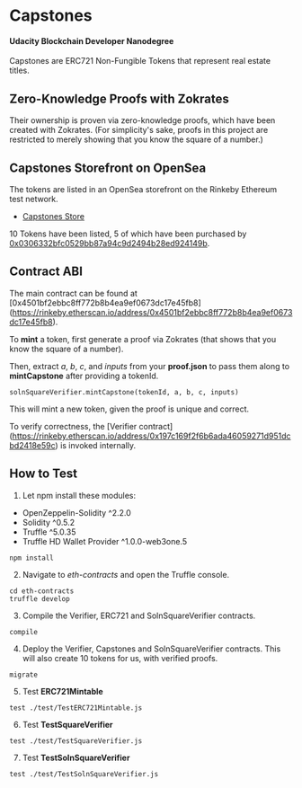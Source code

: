 # Capstones

#### Udacity Blockchain Developer Nanodegree

Capstones are ERC721 Non-Fungible Tokens that represent real estate titles.

## Zero-Knowledge Proofs with Zokrates

Their ownership is proven via zero-knowledge proofs, which have been created with Zokrates.
(For simplicity's sake, proofs in this project are restricted to merely showing that you know the square of a number.)

## Capstones Storefront on OpenSea

The tokens are listed in an OpenSea storefront on the Rinkeby Ethereum test network.

* [Capstones Store](https://rinkeby.opensea.io/assets/capstones-4)

10 Tokens have been listed, 5 of which have been purchased by [0x0306332bfc0529bb87a94c9d2494b28ed924149b](https://rinkeby.opensea.io/accounts/0x0306332bfc0529bb87a94c9d2494b28ed924149b).


## Contract ABI

The main contract can be found at [0x4501bf2ebbc8ff772b8b4ea9ef0673dc17e45fb8] (https://rinkeby.etherscan.io/address/0x4501bf2ebbc8ff772b8b4ea9ef0673dc17e45fb8).

To **mint** a token, first generate a proof via Zokrates (that shows that you know the square of a number).

Then, extract *a*, *b*, *c*, and *inputs* from your **proof.json** to pass them along to **mintCapstone** after providing a tokenId.

```
solnSquareVerifier.mintCapstone(tokenId, a, b, c, inputs)
```

This will mint a new token, given the proof is unique and correct.

To verify correctness, the [Verifier contract] (https://rinkeby.etherscan.io/address/0x197c169f2f6b6ada46059271d951dcbd2418e59c) is invoked internally.


## How to Test

1. Let npm install these modules:

* OpenZeppelin-Solidity ^2.2.0
* Solidity ^0.5.2
* Truffle ^5.0.35
* Truffle HD Wallet Provider ^1.0.0-web3one.5

```
npm install
```

2. Navigate to *eth-contracts* and open the Truffle console.

```
cd eth-contracts
truffle develop
```

3. Compile the Verifier, ERC721 and SolnSquareVerifier contracts.

```
compile
```

4. Deploy the Verifier, Capstones and SolnSquareVerifier contracts. This will also create 10 tokens for us, with verified proofs.

```
migrate
```

5. Test **ERC721Mintable**

```
test ./test/TestERC721Mintable.js
```

6. Test **TestSquareVerifier**

```
test ./test/TestSquareVerifier.js
```

7. Test **TestSolnSquareVerifier**

```
test ./test/TestSolnSquareVerifier.js
```
